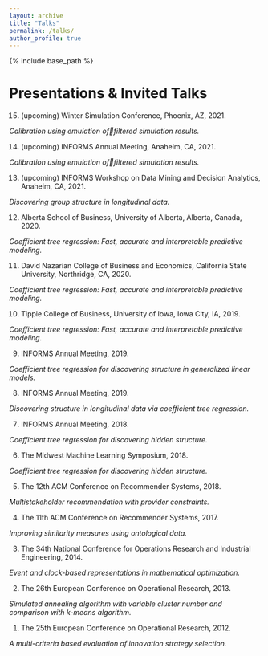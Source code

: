 ```yaml
---
layout: archive
title: "Talks"
permalink: /talks/
author_profile: true
---
```


{% include base_path %}

Presentations & Invited Talks
======

15. (upcoming) Winter Simulation Conference, Phoenix, AZ, 2021.

*Calibration using emulation offiltered simulation results.*

14. (upcoming) INFORMS Annual Meeting, Anaheim, CA, 2021.

*Calibration using emulation offiltered simulation results.*

13. (upcoming) INFORMS Workshop on Data Mining and Decision Analytics, Anaheim, CA, 2021.

*Discovering group structure in longitudinal data.*

12. Alberta School of Business, University of Alberta, Alberta, Canada, 2020.

*Coefficient tree regression: Fast, accurate and interpretable predictive modeling.*

11. David Nazarian College of Business and Economics, California State University, Northridge, CA, 2020.

*Coefficient tree regression: Fast, accurate and interpretable predictive modeling.*

10. Tippie College of Business, University of Iowa, Iowa City, IA, 2019.

*Coefficient tree regression: Fast, accurate and interpretable predictive modeling.*

9. INFORMS Annual Meeting, 2019.

*Coefficient tree regression for discovering structure in generalized linear models.*

8. INFORMS Annual Meeting, 2019.

*Discovering structure in longitudinal data via coefficient tree regression.*

7. INFORMS Annual Meeting, 2018.

*Coefficient tree regression for discovering hidden structure.*

6. The Midwest Machine Learning Symposium, 2018.

*Coefficient tree regression for discovering hidden structure.*

5. The 12th ACM Conference on Recommender Systems, 2018.

*Multistakeholder recommendation with provider constraints.*

4. The 11th ACM Conference on Recommender Systems, 2017.

*Improving similarity measures using ontological data.*

3. The 34th National Conference for Operations Research and Industrial Engineering, 2014.

*Event and clock-based representations in mathematical optimization.*

2. The 26th European Conference on Operational Research, 2013.

*Simulated annealing algorithm with variable cluster number and comparison with $k$-means algorithm.*

1. The 25th European Conference on Operational Research, 2012.

*A multi-criteria based evaluation of innovation strategy selection.*
